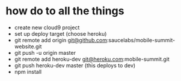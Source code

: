 # how do to all the things

* create new cloud9 project
* set up deploy target (choose heroku)
* git remote add origin git@github.com:saucelabs/mobile-summit-website.git
* git push -u origin master
* git remote add heroku-dev git@heroku.com:mobile-summit.git
* git push heroku-dev master (this deploys to dev)
* npm install